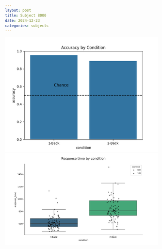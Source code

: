 ```yaml
---
layout: post
title: Subject 8000
date: 2024-12-23
categories: subjects
---
```


![](data/8000/run-27/8000_ATS_acc.png)
![](data/8000/run-27/8000_ATS_rt.png)
